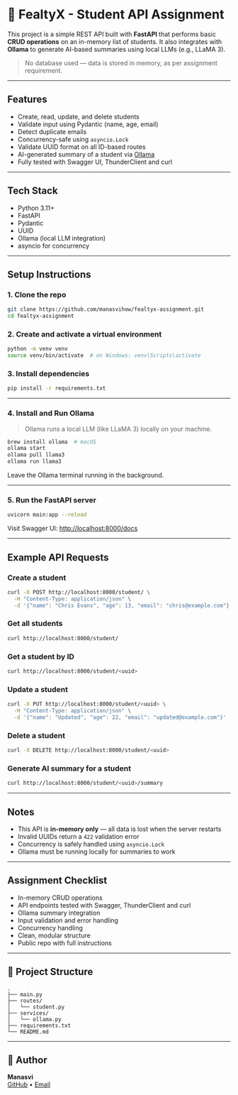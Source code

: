 # 🧠 FealtyX - Student API Assignment

This project is a simple REST API built with **FastAPI** that performs basic **CRUD operations** on an in-memory list of students. It also integrates with **Ollama** to generate AI-based summaries using local LLMs (e.g., LLaMA 3).

> No database used — data is stored in memory, as per assignment requirement.

---

## Features

- Create, read, update, and delete students
- Validate input using Pydantic (name, age, email)
- Detect duplicate emails
- Concurrency-safe using `asyncio.Lock`
- Validate UUID format on all ID-based routes
- AI-generated summary of a student via [Ollama](https://ollama.com/)
- Fully tested with Swagger UI, ThunderClient and curl

---

## Tech Stack

- Python 3.11+
- FastAPI
- Pydantic
- UUID
- Ollama (local LLM integration)
- asyncio for concurrency

---

## Setup Instructions

### 1. Clone the repo

```bash
git clone https://github.com/manasvihow/fealtyx-assignment.git
cd fealtyx-assignment
```

### 2. Create and activate a virtual environment

```bash
python -m venv venv
source venv/bin/activate  # on Windows: venv\Scripts\activate
```

### 3. Install dependencies

```bash
pip install -r requirements.txt
```

---

### 4. Install and Run Ollama

> Ollama runs a local LLM (like LLaMA 3) locally on your machine.

```bash
brew install ollama  # macOS
ollama start 
ollama pull llama3
ollama run llama3
```

Leave the Ollama terminal running in the background.

---

### 5. Run the FastAPI server

```bash
uvicorn main:app --reload
```

Visit Swagger UI: [http://localhost:8000/docs](http://localhost:8000/docs)

---

## Example API Requests

### Create a student

```bash
curl -X POST http://localhost:8000/student/ \
  -H "Content-Type: application/json" \
  -d '{"name": "Chris Evans", "age": 13, "email": "chris@example.com"}'
```

### Get all students

```bash
curl http://localhost:8000/student/
```

### Get a student by ID

```bash
curl http://localhost:8000/student/<uuid>
```

### Update a student

```bash
curl -X PUT http://localhost:8000/student/<uuid> \
  -H "Content-Type: application/json" \
  -d '{"name": "Updated", "age": 22, "email": "updated@example.com"}'
```

### Delete a student

```bash
curl -X DELETE http://localhost:8000/student/<uuid>
```

### Generate AI summary for a student

```bash
curl http://localhost:8000/student/<uuid>/summary
```

---

## Notes

- This API is **in-memory only** — all data is lost when the server restarts
- Invalid UUIDs return a `422` validation error
- Concurrency is safely handled using `asyncio.Lock`
- Ollama must be running locally for summaries to work

---

## Assignment Checklist

- In-memory CRUD operations
- API endpoints tested with Swagger, ThunderClient and curl
- Ollama summary integration
- Input validation and error handling
- Concurrency handling
- Clean, modular structure
- Public repo with full instructions

---

## 📁 Project Structure

```
.
├── main.py
├── routes/
│   └── student.py
├── services/
│   └── ollama.py
├── requirements.txt
└── README.md
```

---

## 👤 Author

**Manasvi**  
[GitHub](https://github.com/manasvihow) • [Email](mailto:manasvi.bathula@gmail.com)
